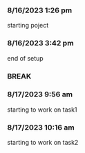 ### 8/16/2023 1:26 pm
starting poject
### 8/16/2023 3:42 pm
end of setup
### BREAK
### 8/17/2023 9:56 am
starting to work on task1
### 8/17/2023 10:16 am
starting to work on task2